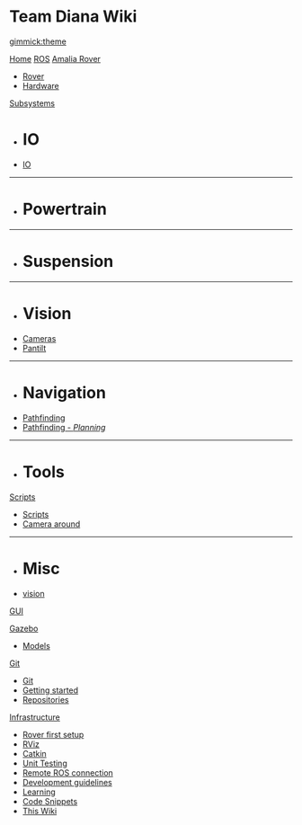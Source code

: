 <!--
  -- Name of your wiki
  -- Do NOT remove the leading `#` character.
  -->

# Team Diana Wiki


<!--
  -- Default theme
  -- (Read: http://dynalon.github.io/mdwiki/#!customizing.md#Theme_chooser)
  -->

[gimmick:theme](spacelab)


<!--
  -- Navigation
  -- (Read: http://dynalon.github.io/mdwiki/#!quickstart.md#Adding_a_navigation)
  -->

[Home](index.md)
[ROS](pages/ROS.md)
[Amalia Rover]()

  * [Rover](pages/amalia_rover.md)
  * [Hardware](pages/hardware.md)
  
[Subsystems]()

  * # IO
  * [IO](pages/io.md)
  - - - -
  * # Powertrain
  - - - -
  * # Suspension
  - - - -
  * # Vision
  * [Cameras](pages/cameras.md)
  * [Pantilt](pages/pantilt.md)
  - - - -
  * # Navigation
  * [Pathfinding](pages/pathfinding.md)
  * [Pathfinding - *Planning*](pages/pathfinding-planning.md)
  - - - -
  * # Tools

[Scripts]()

  * [Scripts](pages/scripts.md)
  * [Camera around](pages/camera_around.md)
  - - - -
  * # Misc
  * [vision](pages/vision_scripts.md)

[GUI](pages/gui.md)

[Gazebo]()

  * [Models](pages/gazebo_models.md)

[Git]()

  * [Git](pages/git.md)
  * [Getting started](pages/git_getting_started.md)
  * [Repositories](pages/git_repos.md)

[Infrastructure]()

  * [Rover first setup](pages/rover_first_setup.md)
  * [RViz](pages/rviz.md)
  * [Catkin](pages/catkin.md)
  * [Unit Testing](pages/unit_testing.md)
  * [Remote ROS connection](pages/remote.md)
  * [Development guidelines](pages/development_guidelines.md)
  * [Learning](pages/learning.md)
  * [Code Snippets](pages/code_snippets.md)
  * [This Wiki](pages/this_wiki.md)


<!-- A more complex navigation example: ----------------------------------------

[Menu Item 1]()

  * # SubMenu Heading 1
  * [SubMenu Item 1](pages/subitem1.md)
  * [SubMenu Item 2](pages/subitem2.md)
  - - - -
  * # SubMenu Heading 2
  * [SubMenu Item 3](pages/subitem3.md)
  - - - -
  * # SubMenu Heading 3
  * [SubMenu Item 3](pages/subitem3.md)

[Menu Item 2](pages/item2.md)

[Menu Item 3](pages/item3.md)

---------------------------------------------------------------------------- -->

<!--
  -- Change the Language
  -- Could be useful when there's more than one language wiki.
  -->

<!--
[Change the Language]()

  * [English (United States)](/en_US/)
  * [English (United Kingdom)](/en_GB/)
  * [Italian](/it/)
-->

<!--
  -- Let the user choose a theme
  -- (Read: http://dynalon.github.io/mdwiki/#!quickstart.md#Adding_a_navigation)
  -->

<!--
[gimmick:themechooser](Choose theme)
-->
